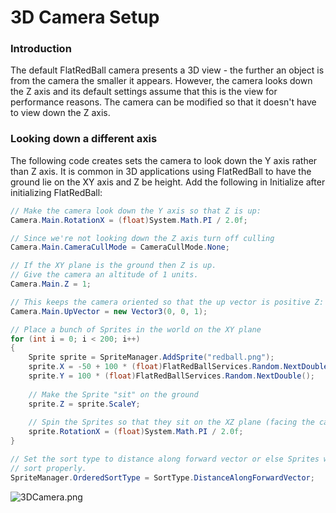 # 3D Camera Setup

### Introduction

The default FlatRedBall camera presents a 3D view - the further an object is from the camera the smaller it appears. However, the camera looks down the Z axis and its default settings assume that this is the view for performance reasons. The camera can be modified so that it doesn't have to view down the Z axis.

### Looking down a different axis

The following code creates sets the camera to look down the Y axis rather than Z axis. It is common in 3D applications using FlatRedBall to have the ground lie on the XY axis and Z be height. Add the following in Initialize after initializing FlatRedBall:

```csharp
// Make the camera look down the Y axis so that Z is up:
Camera.Main.RotationX = (float)System.Math.PI / 2.0f;

// Since we're not looking down the Z axis turn off culling
Camera.Main.CameraCullMode = CameraCullMode.None;

// If the XY plane is the ground then Z is up.
// Give the camera an altitude of 1 units.  
Camera.Main.Z = 1;

// This keeps the camera oriented so that the up vector is positive Z:
Camera.Main.UpVector = new Vector3(0, 0, 1);

// Place a bunch of Sprites in the world on the XY plane
for (int i = 0; i < 200; i++)
{
    Sprite sprite = SpriteManager.AddSprite("redball.png");
    sprite.X = -50 + 100 * (float)FlatRedBallServices.Random.NextDouble();
    sprite.Y = 100 * (float)FlatRedBallServices.Random.NextDouble();
    
    // Make the Sprite "sit" on the ground
    sprite.Z = sprite.ScaleY;
    
    // Spin the Sprites so that they sit on the XZ plane (facing the camera)
    sprite.RotationX = (float)System.Math.PI / 2.0f;
}

// Set the sort type to distance along forward vector or else Sprites won't
// sort properly.
SpriteManager.OrderedSortType = SortType.DistanceAlongForwardVector;
```

![3DCamera.png](../../.gitbook/assets/migrated\_media-3DCamera.png)

